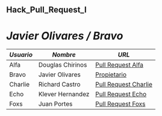 ## Hack_Pull_Request_I
# _Javier Olivares / Bravo_
| _Usuario_ | _Nombre_ | _URL_ |
| ----------------- | ------------------ | ----------------- |
| Alfa | Douglas Chirinos | [Pull Request Alfa](https://github.com/Sanz-jov/hg_1_alfa.git) |
| Bravo | Javier Olivares | [Propietario](https://github.com/Sanz-jov/hg_1_bravo.git) |
| Charlie | Richard Castro | [Pull Request Charlie](https://github.com/Sanz-jov/hg_1_charlie.git) |
| Echo | Klever Hernandez | [Pull Request Echo](https://github.com/Sanz-jov/hg_1_echo.git) |
| Foxs | Juan Portes | [Pull Request Foxs]() |
